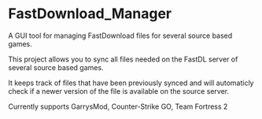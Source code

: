 # FastDownload_Manager
A GUI tool for managing FastDownload files for several source based games.

This project allows you to sync all files needed on the FastDL server of several source based games. 

It keeps track of files that have been previously synced and will automaticly check if a newer version of the file is available on the source server. 

Currently supports GarrysMod, Counter-Strike GO, Team Fortress 2
